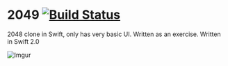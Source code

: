 2049 [![Build Status](https://travis-ci.org/daniel-beard/2049.svg)](https://travis-ci.org/daniel-beard/2049)
====

2048 clone in Swift, only has very basic UI. Written as an exercise.
Written in Swift 2.0

![Imgur](http://i.imgur.com/Z8HxIQE.png)
